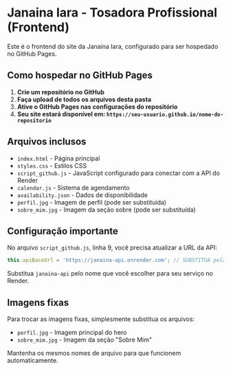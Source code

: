 # Janaina Iara - Tosadora Profissional (Frontend)

Este é o frontend do site da Janaina Iara, configurado para ser hospedado no GitHub Pages.

## Como hospedar no GitHub Pages

1. **Crie um repositório no GitHub**
2. **Faça upload de todos os arquivos desta pasta**
3. **Ative o GitHub Pages nas configurações do repositório**
4. **Seu site estará disponível em: `https://seu-usuario.github.io/nome-do-repositorio`**

## Arquivos inclusos

- `index.html` - Página principal
- `styles.css` - Estilos CSS
- `script_github.js` - JavaScript configurado para conectar com a API do Render
- `calendar.js` - Sistema de agendamento
- `availability.json` - Dados de disponibilidade
- `perfil.jpg` - Imagem de perfil (pode ser substituída)
- `sobre_mim.jpg` - Imagem da seção sobre (pode ser substituída)

## Configuração importante

No arquivo `script_github.js`, linha 9, você precisa atualizar a URL da API:

```javascript
this.apiBaseUrl = 'https://janaina-api.onrender.com'; // SUBSTITUA pela URL do seu Render
```

Substitua `janaina-api` pelo nome que você escolher para seu serviço no Render.

## Imagens fixas

Para trocar as imagens fixas, simplesmente substitua os arquivos:
- `perfil.jpg` - Imagem principal do hero
- `sobre_mim.jpg` - Imagem da seção "Sobre Mim"

Mantenha os mesmos nomes de arquivo para que funcionem automaticamente.

